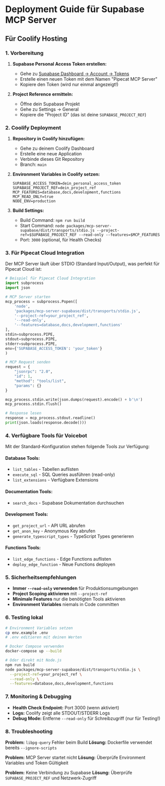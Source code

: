 # Deployment Guide für Supabase MCP Server

## Für Coolify Hosting

### 1. Vorbereitung

1. **Supabase Personal Access Token erstellen:**
   - Gehe zu [Supabase Dashboard → Account → Tokens](https://supabase.com/dashboard/account/tokens)
   - Erstelle einen neuen Token mit dem Namen "Pipecat MCP Server"
   - Kopiere den Token (wird nur einmal angezeigt!)

2. **Project Reference ermitteln:**
   - Öffne dein Supabase Projekt
   - Gehe zu Settings → General
   - Kopiere die "Project ID" (das ist deine `SUPABASE_PROJECT_REF`)

### 2. Coolify Deployment

1. **Repository in Coolify hinzufügen:**
   - Gehe zu deinem Coolify Dashboard
   - Erstelle eine neue Application
   - Verbinde dieses Git Repository
   - Branch: `main`

2. **Environment Variables in Coolify setzen:**
   ```
   SUPABASE_ACCESS_TOKEN=dein_personal_access_token
   SUPABASE_PROJECT_REF=dein_project_ref
   MCP_FEATURES=database,docs,development,functions
   MCP_READ_ONLY=true
   NODE_ENV=production
   ```

3. **Build Settings:**
   - Build Command: `npm run build`
   - Start Command: `node packages/mcp-server-supabase/dist/transports/stdio.js --project-ref=$SUPABASE_PROJECT_REF --read-only --features=$MCP_FEATURES`
   - Port: `3000` (optional, für Health Checks)

### 3. Für Pipecat Cloud Integration

Der MCP Server läuft über STDIO (Standard Input/Output), was perfekt für Pipecat Cloud ist:

```python
# Beispiel für Pipecat Cloud Integration
import subprocess
import json

# MCP Server starten
mcp_process = subprocess.Popen([
    'node', 
    'packages/mcp-server-supabase/dist/transports/stdio.js',
    '--project-ref=your_project_ref',
    '--read-only',
    '--features=database,docs,development,functions'
], 
stdin=subprocess.PIPE, 
stdout=subprocess.PIPE, 
stderr=subprocess.PIPE,
env={'SUPABASE_ACCESS_TOKEN': 'your_token'}
)

# MCP Request senden
request = {
    "jsonrpc": "2.0",
    "id": 1,
    "method": "tools/list",
    "params": {}
}

mcp_process.stdin.write(json.dumps(request).encode() + b'\n')
mcp_process.stdin.flush()

# Response lesen
response = mcp_process.stdout.readline()
print(json.loads(response.decode()))
```

### 4. Verfügbare Tools für Voicebot

Mit der Standard-Konfiguration stehen folgende Tools zur Verfügung:

#### Database Tools:
- `list_tables` - Tabellen auflisten
- `execute_sql` - SQL Queries ausführen (read-only)
- `list_extensions` - Verfügbare Extensions

#### Documentation Tools:
- `search_docs` - Supabase Dokumentation durchsuchen

#### Development Tools:
- `get_project_url` - API URL abrufen
- `get_anon_key` - Anonymous Key abrufen
- `generate_typescript_types` - TypeScript Types generieren

#### Functions Tools:
- `list_edge_functions` - Edge Functions auflisten
- `deploy_edge_function` - Neue Functions deployen

### 5. Sicherheitsempfehlungen

- **Immer `--read-only` verwenden** für Produktionsumgebungen
- **Project Scoping aktivieren** mit `--project-ref`
- **Minimale Features** nur die benötigten Tools aktivieren
- **Environment Variables** niemals in Code committen

### 6. Testing lokal

```bash
# Environment Variables setzen
cp env.example .env
# .env editieren mit deinen Werten

# Docker Compose verwenden
docker-compose up --build

# Oder direkt mit Node.js
npm run build
node packages/mcp-server-supabase/dist/transports/stdio.js \
  --project-ref=your_project_ref \
  --read-only \
  --features=database,docs,development,functions
```

### 7. Monitoring & Debugging

- **Health Check Endpoint:** Port 3000 (wenn aktiviert)
- **Logs:** Coolify zeigt alle STDOUT/STDERR Logs
- **Debug Mode:** Entferne `--read-only` für Schreibzugriff (nur für Testing!)

### 8. Troubleshooting

**Problem:** `libpg-query` Fehler beim Build
**Lösung:** Dockerfile verwendet bereits `--ignore-scripts`

**Problem:** MCP Server startet nicht
**Lösung:** Überprüfe Environment Variables und Token Gültigkeit

**Problem:** Keine Verbindung zu Supabase
**Lösung:** Überprüfe `SUPABASE_PROJECT_REF` und Netzwerk-Zugriff 